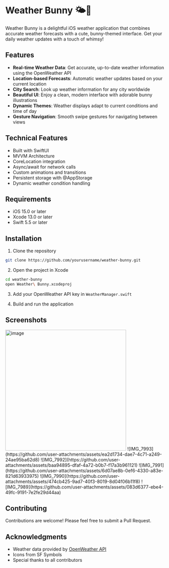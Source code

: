# Weather Bunny 🌤️🐰

Weather Bunny is a delightful iOS weather application that combines accurate weather forecasts with a cute, bunny-themed interface. Get your daily weather updates with a touch of whimsy!

## Features

- **Real-time Weather Data**: Get accurate, up-to-date weather information using the OpenWeather API
- **Location-based Forecasts**: Automatic weather updates based on your current location
- **City Search**: Look up weather information for any city worldwide
- **Beautiful UI**: Enjoy a clean, modern interface with adorable bunny illustrations
- **Dynamic Themes**: Weather displays adapt to current conditions and time of day
- **Gesture Navigation**: Smooth swipe gestures for navigating between views

## Technical Features

- Built with SwiftUI
- MVVM Architecture
- CoreLocation integration
- Async/await for network calls
- Custom animations and transitions
- Persistent storage with @AppStorage
- Dynamic weather condition handling

## Requirements

- iOS 15.0 or later
- Xcode 13.0 or later
- Swift 5.5 or later

## Installation

1. Clone the repository
```bash
git clone https://github.com/yourusername/weather-bunny.git
```

2. Open the project in Xcode
```bash
cd weather-bunny
open Weather\ Bunny.xcodeproj
```

3. Add your OpenWeather API key in `WeatherManager.swift`

4. Build and run the application

## Screenshots

<img width="377" alt="image" src="https://github.com/user-attachments/assets/46629857-f48d-417f-a72b-393343131d27" />
![IMG_7993](https://github.com/user-attachments/assets/ea2d1734-dae7-4c71-a249-24ae95ba62d8)
![IMG_7992](https://github.com/user-attachments/assets/baa94895-dfaf-4a72-b0b7-f17a3b961121)
![IMG_7991](https://github.com/user-attachments/assets/6d07ae8b-0ef6-4330-a83e-821d63933975)
![IMG_7990](https://github.com/user-attachments/assets/474cb425-9ad7-40f3-8019-8d04f06b11f8)
![IMG_7989](https://github.com/user-attachments/assets/083d6377-ebe4-49fc-9191-7e2fe29d44aa)



## Contributing

Contributions are welcome! Please feel free to submit a Pull Request.


## Acknowledgments

- Weather data provided by [OpenWeather API](https://openweathermap.org/api)
- Icons from SF Symbols
- Special thanks to all contributors

